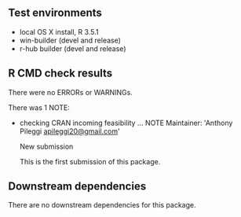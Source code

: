 ## Test environments
* local OS X install, R 3.5.1
* win-builder (devel and release)
* r-hub builder (devel and release)

## R CMD check results
There were no ERRORs or WARNINGs.

There was 1 NOTE:

* checking CRAN incoming feasibility ... NOTE
  Maintainer: 'Anthony Pileggi <apileggi20@gmail.com>'

  New submission
  
  This is the first submission of this package.
  
## Downstream dependencies
There are no downstream dependencies for this package.